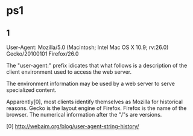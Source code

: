 ps1
===

1
-
User-Agent: Mozilla/5.0 (Macintosh; Intel Mac OS X 10.9; rv:26.0) Gecko/20100101 Firefox/26.0

The "user-agent:" prefix idicates that what follows is a description of the client environment used to access the web server.

The environment information may be used by a web server to serve specialized content.

Apparently[0], most clients identify themselves as Mozilla for historical reasons.  Gecko is the layout engine of Firefox.  Firefox is the name of the browser.  The numerical information after the "/"s are versions.

[0] http://webaim.org/blog/user-agent-string-history/
